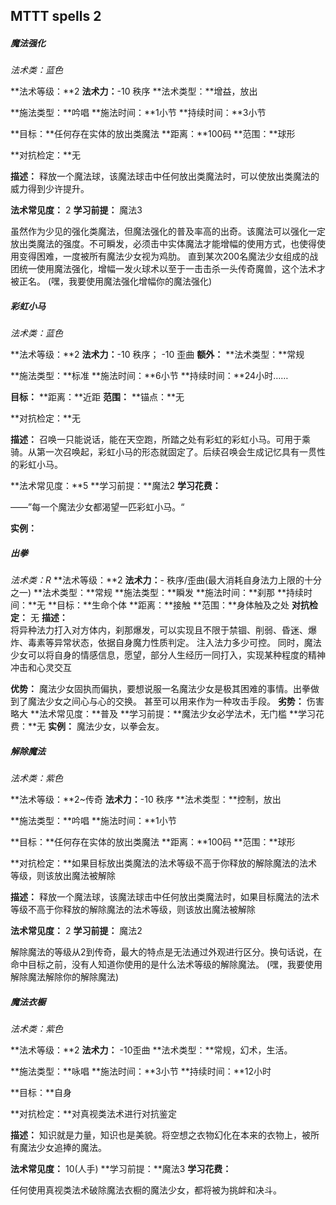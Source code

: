 ## MTTT spells 2




##### 魔法强化

*法术类：蓝色*

**法术等级：**2
**法术力：**-10 秩序
**法术类型：**增益，放出

**施法类型：**吟唱
**施法时间：**1小节
**持续时间：**3小节

**目标：**任何存在实体的放出类魔法
**距离：**100码
**范围：**球形

**对抗检定：**无

**描述：**
  释放一个魔法球，该魔法球击中任何放出类魔法时，可以使放出类魔法的威力得到少许提升。
		
**法术常见度：** 2
**学习前提：** 魔法3

  虽然作为少见的强化类魔法，但魔法强化的普及率高的出奇。该魔法可以强化一定放出类魔法的强度。不可瞬发，必须击中实体魔法才能增幅的使用方式，也使得使用变得困难，一度被所有魔法少女视为鸡肋。
  直到某次200名魔法少女组成的战团统一使用魔法强化，增幅一发火球术以至于一击击杀一头传奇魔兽，这个法术才被正名。
  (嘿，我要使用魔法强化增幅你的魔法强化)



##### 彩虹小马

*法术类：蓝色*

**法术等级：**2
**法术力：**-10 秩序； -10 歪曲
**额外：**
**法术类型：**常规

**施法类型：**标准
**施法时间：**6小节
**持续时间：**24小时……

**目标：**
**距离：**近距
**范围：**
**锚点：**无

**对抗检定：**无

**描述：**
		召唤一只能说话，能在天空跑，所踏之处有彩虹的彩虹小马。可用于乘骑。从第一次召唤起，彩虹小马的形态就固定了。后续召唤会生成记忆具有一贯性的彩虹小马。

**法术常见度：**5
**学习前提：**魔法2
**学习花费：**

——”每一个魔法少女都渴望一匹彩虹小马。“

**实例：**





#####  出拳

*法术类：R*
**法术等级：**2
**法术力：**- 秩序/歪曲(最大消耗自身法力上限的十分之一)
**法术类型：**常规
**施法类型：**瞬发
**施法时间：**刹那
**持续时间：**无
**目标：**生命个体
**距离：**接触
**范围：**身体触及之处
**对抗检定：** 无
**描述：**		
将异种法力打入对方体内，刹那爆发，可以实现且不限于禁锢、削弱、昏迷、爆炸、毒素等异常状态，依据自身魔力性质判定。
注入法力多少可控。
同时，魔法少女可以将自身的情感信息，愿望，部分人生经历一同打入，实现某种程度的精神冲击和心灵交互

**优势：**
魔法少女固执而偏执，要想说服一名魔法少女是极其困难的事情。出拳做到了魔法少女之间心与心的交换。
甚至可以用来作为一种攻击手段。
**劣势：**
伤害略大
**法术常见度：**普及
**学习前提：**魔法少女必学法术，无门槛
**学习花费：**无
**实例：**
  魔法少女，以拳会友。




##### 解除魔法

*法术类：紫色*

**法术等级：**2~传奇
**法术力：**-10 秩序
**法术类型：**控制，放出

**施法类型：**吟唱
**施法时间：**1小节

**目标：**任何存在实体的放出类魔法
**距离：**100码
**范围：**球形

**对抗检定：**如果目标放出类魔法的法术等级不高于你释放的解除魔法的法术等级，则该放出魔法被解除

**描述：**
  释放一个魔法球，该魔法球击中任何放出类魔法时，如果目标魔法的法术等级不高于你释放的解除魔法的法术等级，则该放出魔法被解除
		
**法术常见度：** 2
**学习前提：** 魔法2

  解除魔法的等级从2到传奇，最大的特点是无法通过外观进行区分。换句话说，在命中目标之前，没有人知道你使用的是什么法术等级的解除魔法。
  (嘿，我要使用解除魔法解除你的解除魔法)



##### 魔法衣橱

*法术类：紫色*

**法术等级：**2
**法术力：** -10歪曲
**法术类型：**常规，幻术，生活。

**施法类型：**咏唱
**施法时间：**3小节
**持续时间：**12小时

**目标：**自身

**对抗检定：**对真视类法术进行对抗鉴定

**描述：**
		知识就是力量，知识也是美貌。将空想之衣物幻化在本来的衣物上，被所有魔法少女追捧的魔法。

**法术常见度：** 10(人手)
**学习前提：**魔法3
**学习花费：**

  任何使用真视类法术破除魔法衣橱的魔法少女，都将被为挑衅和决斗。

